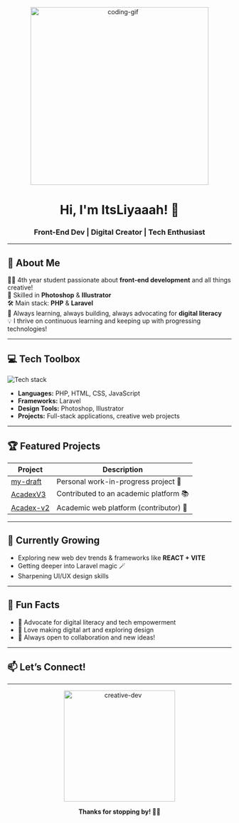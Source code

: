 <!-- Banner GIF -->
<p align="center">
  <img src="https://media.giphy.com/media/3o7abB06u9bNzA8lu8/giphy.gif" alt="coding-gif" width="400"/>
</p>

<h1 align="center">Hi, I'm ItsLiyaaah! 👋</h1>
<h3 align="center">Front-End Dev | Digital Creator | Tech Enthusiast</h3>

---

## 🌟 About Me

🙋‍♀️ 4th year student passionate about **front-end development** and all things creative!  
🎨 Skilled in **Photoshop** & **Illustrator**  
🛠️ Main stack: **PHP** & **Laravel**  
🚀 Always learning, always building, always advocating for **digital literacy**  
💡 I thrive on continuous learning and keeping up with progressing technologies!

---

## 💻 Tech Toolbox

<img src="https://skillicons.dev/icons?i=php,laravel,html,css,js,figma,ps,ai,vscode" alt="Tech stack" />

- **Languages:** PHP, HTML, CSS, JavaScript  
- **Frameworks:** Laravel  
- **Design Tools:** Photoshop, Illustrator  
- **Projects:** Full-stack applications, creative web projects

---

## 🏆 Featured Projects

| Project | Description |
| ------- | ----------- |
| [my-draft](https://github.com/ItsLiyaaah/my-draft) | Personal work-in-progress project 🚧 |
| [AcadexV3](https://github.com/B0GARTT00/AcadexV3) | Contributed to an academic platform 📚 |
| [Acadex-v2](https://github.com/xaviworks/Acadex-v2) | Academic web platform (contributor) 🏫 |

---

## 🌱 Currently Growing

- Exploring new web dev trends & frameworks like **REACT + VITE**
- Getting deeper into Laravel magic 🪄
- Sharpening UI/UX design skills

---

## 🎉 Fun Facts

- 📢 Advocate for digital literacy and tech empowerment
- 🎨 Love making digital art and exploring design
- 🤝 Always open to collaboration and new ideas!

---

## 📫 Let’s Connect!

<!-- Add your social links here -->
<!-- Example:
[![LinkedIn](https://img.shields.io/badge/-LinkedIn-blue?style=flat&logo=linkedin)](https://linkedin.com/in/yourprofile)
[![Twitter](https://img.shields.io/badge/-Twitter-blue?style=flat&logo=twitter)](https://twitter.com/yourprofile)
-->

---

<p align="center">
  <img src="https://media.giphy.com/media/xT9IgzoKnwFNmISR8I/giphy.gif" alt="creative-dev" width="250"/>
</p>

<p align="center"><b>Thanks for stopping by! 🌈✨</b></p>
